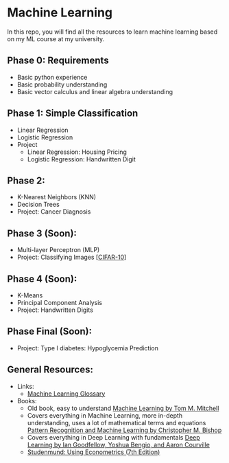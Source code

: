 # Machine Learning
In this repo, you will find all the resources to learn machine learning based on my ML course at my university.

## Phase 0: Requirements
* Basic python experience
* Basic probability understanding
* Basic vector calculus and linear algebra understanding
## Phase 1: Simple Classification
* Linear Regression
* Logistic Regression
* Project
  * Linear Regression: Housing Pricing
  * Logistic Regression: Handwritten Digit
## Phase 2:
* K-Nearest Neighbors (KNN)
* Decision Trees
* Project: Cancer Diagnosis
## Phase 3 (Soon):
* Multi-layer Perceptron (MLP)
* Project: Classifying Images [[CIFAR-10](https://www.cs.toronto.edu/~kriz/cifar.html)]
## Phase 4 (Soon):
* K-Means
* Principal Component Analysis
* Project: Handwritten Digits
## Phase Final (Soon):
* Project: Type I diabetes: Hypoglycemia Prediction

## General Resources:
* Links:
  * [Machine Learning Glossary](https://developers.google.com/machine-learning/glossary/)
* Books:
  * Old book, easy to understand [Machine Learning by Tom M. Mitchell](https://www.amazon.com/Learning-McGraw-Hill-International-Editions-Computer/dp/0071154671/ref=sr_1_13?s=books&ie=UTF8&qid=1532029293&sr=1-13&keywords=Machine+Learning)
  * Covers everything in Machine Learning, more in-depth understanding, uses a lot of mathematical terms and equations [Pattern Recognition and Machine Learning by Christopher M. Bishop](https://www.amazon.com/Pattern-Recognition-Learning-Information-Statistics/dp/0387310738/ref=la_B001IGLMNY_1_1?s=books&ie=UTF8&qid=1532029340&sr=1-1)
  * Covers everything in Deep Learning with fundamentals [Deep Learning by Ian Goodfellow, Yoshua Bengio, and Aaron Courville](https://www.amazon.com/Deep-Learning-Adaptive-Computation-Machine/dp/0262035618/ref=asap_bc?ie=UTF8)
  * [Studenmund: Using Econometrics (7th Edition)](https://www.amazon.com/Using-Econometrics-Practical-Guide-7th/dp/013418274X)
